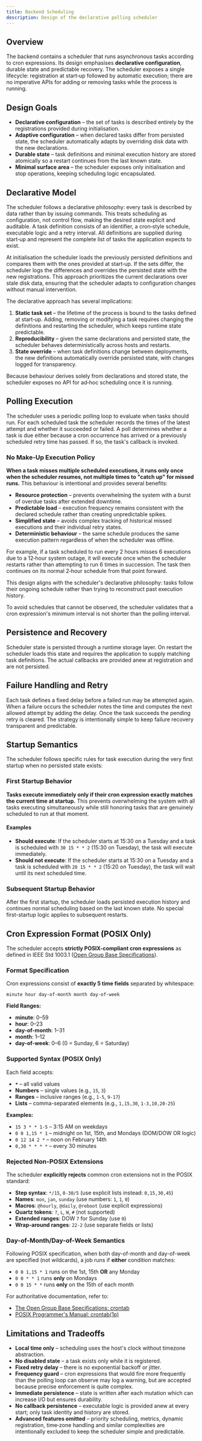 ```yaml
---
title: Backend Scheduling
description: Design of the declarative polling scheduler
---
```


## Overview

The backend contains a scheduler that runs asynchronous tasks according to cron
expressions. Its design emphasises **declarative configuration**, durable
state and predictable recovery. The scheduler exposes a single lifecycle:
registration at start‑up followed by automatic execution; there are no
imperative APIs for adding or removing tasks while the process is running.

## Design Goals

- **Declarative configuration** – the set of tasks is described entirely by the
  registrations provided during initialisation.
- **Adaptive configuration** – when declared tasks differ from persisted state,
  the scheduler automatically adapts by overriding disk data with the new
  declarations.
- **Durable state** – task definitions and minimal execution history are stored
  atomically so a restart continues from the last known state.
- **Minimal surface area** – the scheduler exposes only initialisation and stop
  operations, keeping scheduling logic encapsulated.

## Declarative Model

The scheduler follows a declarative philosophy: every task is described by
data rather than by issuing commands. This treats scheduling as configuration,
not control flow, making the desired state explicit and auditable. A task
definition consists of an identifier, a cron‑style schedule, executable logic
and a retry interval. All definitions are supplied during start‑up and
represent the complete list of tasks the application expects to exist.

At initialisation the scheduler loads the previously persisted definitions and
compares them with the ones provided at start‑up. If the sets differ, the
scheduler logs the differences and overrides the persisted state with the new
registrations. This approach prioritizes the current declarations over stale
disk data, ensuring that the scheduler adapts to configuration changes without
manual intervention.

The declarative approach has several implications:

1. **Static task set** – the lifetime of the process is bound to the tasks
   defined at start‑up. Adding, removing or modifying a task requires changing
   the definitions and restarting the scheduler, which keeps runtime state
   predictable.
2. **Reproducibility** – given the same declarations and persisted state, the
   scheduler behaves deterministically across hosts and restarts.
3. **State override** – when task definitions change between deployments, the
   new definitions automatically override persisted state, with changes logged
   for transparency.

Because behaviour derives solely from declarations and stored state, the
scheduler exposes no API for ad‑hoc scheduling once it is running.

## Polling Execution

The scheduler uses a periodic polling loop to evaluate when tasks should run.
For each scheduled task the scheduler records the times of the latest attempt
and whether it succeeded or failed. A poll determines whether a task is due
either because a cron occurrence has arrived or a previously scheduled retry
time has passed. If so, the task's callback is invoked.

### No Make‑Up Execution Policy

**When a task misses multiple scheduled executions, it runs only once when the
scheduler resumes, not multiple times to "catch up" for missed runs.** This
behaviour is intentional and provides several benefits:

- **Resource protection** – prevents overwhelming the system with a burst of
  overdue tasks after extended downtime.
- **Predictable load** – execution frequency remains consistent with the
  declared schedule rather than creating unpredictable spikes.
- **Simplified state** – avoids complex tracking of historical missed
  executions and their individual retry states.
- **Deterministic behaviour** – the same schedule produces the same execution
  pattern regardless of when the scheduler was offline.

For example, if a task scheduled to run every 2 hours misses 6 executions due
to a 12‑hour system outage, it will execute once when the scheduler restarts
rather than attempting to run 6 times in succession. The task then continues
on its normal 2‑hour schedule from that point forward.

This design aligns with the scheduler's declarative philosophy: tasks follow
their ongoing schedule rather than trying to reconstruct past execution
history.

To avoid schedules that cannot be observed, the scheduler validates that a
cron expression's minimum interval is not shorter than the polling interval.

## Persistence and Recovery

Scheduler state is persisted through a runtime storage layer. 
On restart the scheduler loads this state and requires the
application to supply matching task definitions.
The actual callbacks are provided anew at registration and are not persisted.

## Failure Handling and Retry

Each task defines a fixed delay before a failed run may be attempted again.
When a failure occurs the scheduler notes the time and computes the next
allowed attempt by adding the delay. Once the task succeeds the pending retry is
cleared. The strategy is intentionally simple to keep failure recovery
transparent and predictable.

## Startup Semantics

The scheduler follows specific rules for task execution during the very first startup when no persisted state exists:

### First Startup Behavior

**Tasks execute immediately only if their cron expression exactly matches the current time at startup.** This prevents overwhelming the system with all tasks executing simultaneously while still honoring tasks that are genuinely scheduled to run at that moment.

#### Examples

- **Should execute**: If the scheduler starts at 15:30 on a Tuesday and a task is scheduled with `30 15 * * 2` (15:30 on Tuesday), the task will execute immediately.
- **Should not execute**: If the scheduler starts at 15:30 on a Tuesday and a task is scheduled with `20 15 * * 2` (15:20 on Tuesday), the task will wait until its next scheduled time.

### Subsequent Startup Behavior

After the first startup, the scheduler loads persisted execution history and continues normal scheduling based on the last known state. No special first-startup logic applies to subsequent restarts.

## Cron Expression Format (POSIX Only)

The scheduler accepts **strictly POSIX-compliant cron expressions** as defined in IEEE Std 1003.1 ([Open Group Base Specifications](https://pubs.opengroup.org/onlinepubs/9699919799/utilities/crontab.html)).

### Format Specification

Cron expressions consist of **exactly 5 time fields** separated by whitespace:

```
minute hour day-of-month month day-of-week
```

**Field Ranges:**
- **minute**: 0–59
- **hour**: 0–23  
- **day-of-month**: 1–31
- **month**: 1–12
- **day-of-week**: 0–6 (0 = Sunday, 6 = Saturday)

### Supported Syntax (POSIX Only)

Each field accepts:
- **`*`** – all valid values
- **Numbers** – single values (e.g., `15`, `3`)
- **Ranges** – inclusive ranges (e.g., `1-5`, `9-17`)
- **Lists** – comma-separated elements (e.g., `1,15,30`, `1-3,10,20-25`)

**Examples:**
- `15 3 * * 1-5` – 3:15 AM on weekdays
- `0 0 1,15 * 1` – midnight on 1st, 15th, and Mondays (DOM/DOW OR logic)
- `0 12 14 2 *` – noon on February 14th
- `0,30 * * * *` – every 30 minutes

### Rejected Non-POSIX Extensions

The scheduler **explicitly rejects** common cron extensions not in the POSIX standard:

- **Step syntax**: `*/15`, `0-30/5` (use explicit lists instead: `0,15,30,45`)
- **Names**: `mon`, `jan`, `sunday` (use numbers: `1`, `1`, `0`)
- **Macros**: `@hourly`, `@daily`, `@reboot` (use explicit expressions)
- **Quartz tokens**: `?`, `L`, `W`, `#` (not supported)
- **Extended ranges**: DOW `7` for Sunday (use `0`)
- **Wrap-around ranges**: `22-2` (use separate fields or lists)

### Day-of-Month/Day-of-Week Semantics

Following POSIX specification, when both day-of-month and day-of-week are specified (not wildcards), a job runs if **either** condition matches:

- `0 0 1,15 * 1` runs on the 1st, 15th **OR** any Monday
- `0 0 * * 1` runs **only** on Mondays  
- `0 0 15 * *` runs **only** on the 15th of each month

For authoritative documentation, refer to:
- [The Open Group Base Specifications: crontab](https://pubs.opengroup.org/onlinepubs/9699919799/utilities/crontab.html)
- [POSIX Programmer's Manual: crontab(1p)](https://man7.org/linux/man-pages/man1/crontab.1p.html)

## Limitations and Tradeoffs

- **Local time only** – scheduling uses the host's clock without timezone
  abstraction.
- **No disabled state** – a task exists only while it is registered.
- **Fixed retry delay** – there is no exponential backoff or jitter.
- **Frequency guard** – cron expressions that would fire more frequently than
  the polling loop can observe may log a warning, but are accepted because
  precise enforcement is quite complex.
- **Immediate persistence** – state is written after each mutation which can
  increase I/O but ensures durability.
- **No callback persistence** – executable logic is provided anew at every
  start; only task identity and history are stored.
- **Advanced features omitted** – priority scheduling, metrics, dynamic
  registration, time‑zone handling and similar complexities are intentionally
  excluded to keep the scheduler simple and predictable.

